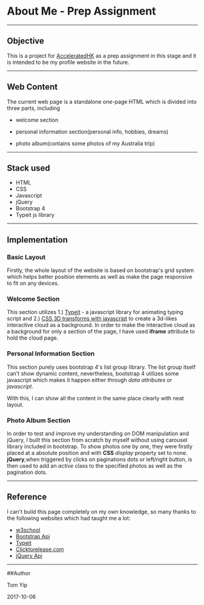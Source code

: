 # About Me  - Prep Assignment

----
## Objective
This is a project for [AcceleratedHK](https://www.acceleratedhk.com/) as a prep assignment in this stage and it is intended to be my profile website in the future.

----
## Web Content
The current web page is a standalone one-page HTML which is divided into three parts, including 

* welcome section

* personal information section(personal info, hobbies, dreams)

* photo album(contains some photos of my Australia trip)

----

## Stack used

* HTML
* CSS
* Javascript
* jQuery
* Bootstrap 4
* Typeit js library

----

## Implementation

### Basic Layout
Firstly, the whole layout of the website is based on bootstrap's grid system which helps better position elements as well as make the page responsive to fit on any devices.

### Welcome Section

This section utilizes 1.) [Typeit](https://github.com/alexmacarthur/typeit) - a javascript library for animating typing script and 2.) [CSS 3D transforms with javascript](https://www.clicktorelease.com/blog/how-to-make-clouds-with-css-3d/) to create a 3d-likes interactive cloud as a background. In order to make the interactive cloud as a background for only a section of the page, I have used **iframe** attribute to hold the cloud page. 

### Personal Information Section

This section purely uses bootstrap 4's list group library. The list group itself can't show dynamic content, nevertheless, bootstrap 4 utilizes some javascript which makes it happen either through *data attributes* or *javascript*. 

With this, I can show all the content in the same place clearly with neat layout.

### Photo Album Section

In order to test and improve my understanding on DOM manipulation and jQuery, I built this section from scratch by myself without using carousel library included in bootstrap. 
To show photos one by one, they were firstly placed at a absolute position and with **CSS** *display* property set to none. **jQuery**,when triggered by clicks on paginations dots or left/right button, is then used to add an  *active* class to the specified photos as well as the pagination dots.

----

## Reference

I can't build this page completely on my own knowledge, so many thanks to the following websites which had taught me a lot:

* [w3school](https://www.w3schools.com/)
* [Bootstrap Api](https://getbootstrap.com)
* [Typeit](https://github.com/alexmacarthur/typeit)
* [Clicktorelease.com](https://www.clicktorelease.com/blog/how-to-make-clouds-with-css-3d/)
* [jQuery Api](http://jquery.com)

----

##Author

Tom Yip

2017-10-06